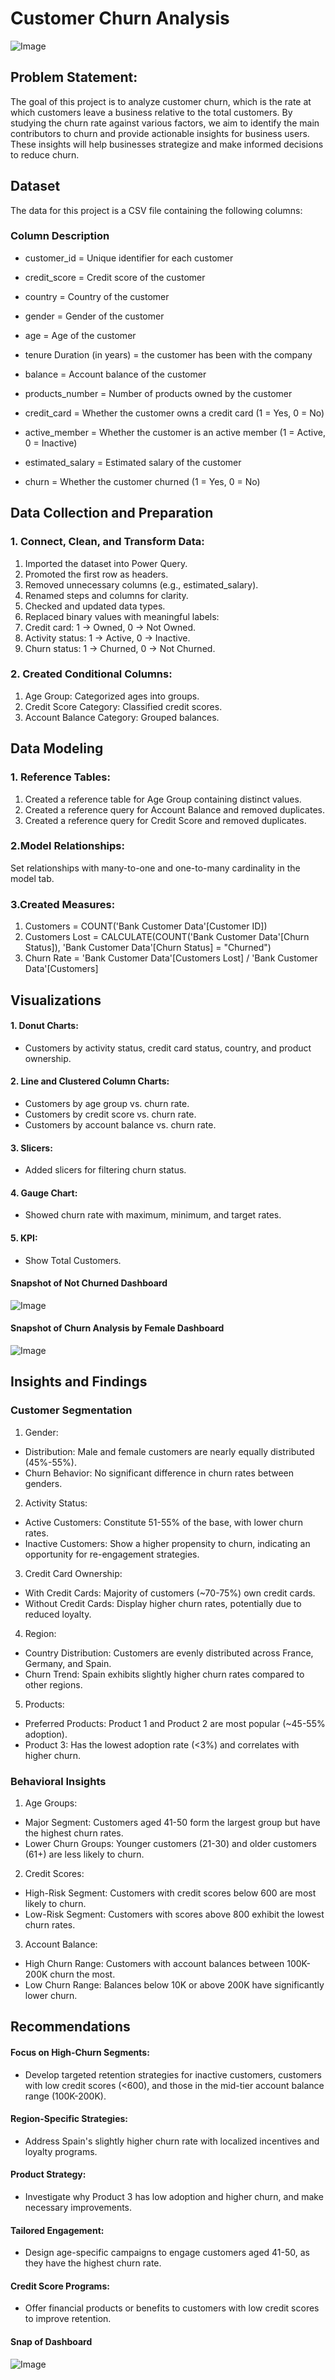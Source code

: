 # Customer Churn Analysis

![Image](https://github.com/user-attachments/assets/b4ea425f-c542-471b-85e6-d63c6e04c097)

## Problem Statement:
The goal of this project is to analyze customer churn, which is the rate at which customers leave a business relative to the total customers. By studying the churn rate against various factors, we aim to identify the main contributors to churn and provide actionable insights for business users. These insights will help businesses strategize and make informed decisions to reduce churn.

## Dataset

The data for this project is a CSV file containing the following columns:

### Column	Description
- customer_id = Unique identifier for each customer

- credit_score = Credit score of the customer

- country = Country of the customer

- gender = Gender of the customer

- age =	Age of the customer

- tenure Duration (in years) = the customer has been with the company

- balance = Account balance of the customer

- products_number =	Number of products owned by the customer

- credit_card = Whether the customer owns a credit card (1 = Yes, 0 = No)

- active_member = Whether the customer is an active member (1 = Active, 0 = Inactive)

- estimated_salary = Estimated salary of the customer

- churn =  Whether the customer churned (1 = Yes, 0 = No)


## Data Collection and Preparation

### 1. Connect, Clean, and Transform Data:

1. Imported the dataset into Power Query.
2. Promoted the first row as headers.
3. Removed unnecessary columns (e.g., estimated_salary).
4. Renamed steps and columns for clarity.
5. Checked and updated data types.
6. Replaced binary values with meaningful labels:
7. Credit card: 1 → Owned, 0 → Not Owned.
8. Activity status: 1 → Active, 0 → Inactive.
9. Churn status: 1 → Churned, 0 → Not Churned.

### 2. Created Conditional Columns:

1. Age Group: Categorized ages into groups.
2. Credit Score Category: Classified credit scores.
3. Account Balance Category: Grouped balances.


## Data Modeling

### 1. Reference Tables:

1. Created a reference table for Age Group containing distinct values.
2. Created a reference query for Account Balance and removed duplicates.
3. Created a reference query for Credit Score and removed duplicates.

### 2.Model Relationships:

Set relationships with many-to-one and one-to-many cardinality in the model tab.

### 3.Created Measures:

1. Customers = COUNT('Bank Customer Data'[Customer ID])
2. Customers Lost = CALCULATE(COUNT('Bank Customer Data'[Churn Status]), 'Bank Customer Data'[Churn Status] = "Churned")
3. Churn Rate = 'Bank Customer Data'[Customers Lost] / 'Bank Customer Data'[Customers]


## Visualizations
#### 1. Donut Charts:

- Customers by activity status, credit card status, country, and product ownership.

#### 2. Line and Clustered Column Charts:

- Customers by age group vs. churn rate.
- Customers by credit score vs. churn rate.
- Customers by account balance vs. churn rate.

#### 3. Slicers:

- Added slicers for filtering churn status.

#### 4. Gauge Chart:

- Showed churn rate with maximum, minimum, and target rates.

#### 5. KPI:

- Show Total Customers.

#### Snapshot of Not Churned Dashboard

![Image](https://github.com/user-attachments/assets/b290778b-1736-4c61-b185-6d9e636b4b4c)


#### Snapshot of Churn Analysis by Female Dashboard

![Image](https://github.com/user-attachments/assets/289f6f9a-9558-43ec-abf7-e63dcff175cc)



## Insights and Findings
### Customer Segmentation

1. Gender:
- Distribution: Male and female customers are nearly equally distributed (45%-55%).
- Churn Behavior: No significant difference in churn rates between genders.

2. Activity Status:
- Active Customers: Constitute 51-55% of the base, with lower churn rates.
- Inactive Customers: Show a higher propensity to churn, indicating an opportunity for re-engagement strategies.

3. Credit Card Ownership:
- With Credit Cards: Majority of customers (~70-75%) own credit cards.
- Without Credit Cards: Display higher churn rates, potentially due to reduced loyalty.

4. Region:
- Country Distribution: Customers are evenly distributed across France, Germany, and Spain.
- Churn Trend: Spain exhibits slightly higher churn rates compared to other regions.

5. Products:
- Preferred Products: Product 1 and Product 2 are most popular (~45-55% adoption).
- Product 3: Has the lowest adoption rate (<3%) and correlates with higher churn.


###  Behavioral Insights

1. Age Groups:
- Major Segment: Customers aged 41-50 form the largest group but have the highest churn rates.
- Lower Churn Groups: Younger customers (21-30) and older customers (61+) are less likely to churn.

2. Credit Scores:
- High-Risk Segment: Customers with credit scores below 600 are most likely to churn.
- Low-Risk Segment: Customers with scores above 800 exhibit the lowest churn rates.

3. Account Balance:
- High Churn Range: Customers with account balances between 100K-200K churn the most.
- Low Churn Range: Balances below 10K or above 200K have significantly lower churn.


## Recommendations

#### Focus on High-Churn Segments:

- Develop targeted retention strategies for inactive customers, customers with low credit scores (<600), and those in the mid-tier account balance range (100K-200K).

#### Region-Specific Strategies:

- Address Spain's slightly higher churn rate with localized incentives and loyalty programs.

#### Product Strategy:

- Investigate why Product 3 has low adoption and higher churn, and make necessary improvements.

#### Tailored Engagement:

- Design age-specific campaigns to engage customers aged 41-50, as they have the highest churn rate.

#### Credit Score Programs:

- Offer financial products or benefits to customers with low credit scores to improve retention.



#### Snap of Dashboard

![Image](https://github.com/user-attachments/assets/b4ea425f-c542-471b-85e6-d63c6e04c097)
